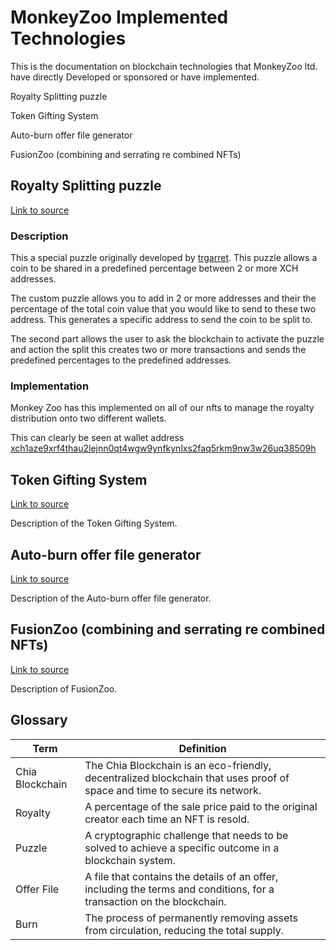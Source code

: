 # MonkeyZoo Implemented Technologies

This is the documentation on blockchain technologies that MonkeyZoo ltd. have directly Developed or sponsored or have implemented.

Royalty Splitting puzzle

Token Gifting System

Auto-burn offer file generator

FusionZoo (combining and serrating re combined NFTs)


## Royalty Splitting puzzle

[Link to source](https://github.com/trgarrett/chialisp/tree/main/royalty_share)

### Description

This a special puzzle originally developed by [trgarret](https://github.com/trgarrett). This puzzle allows a coin to be shared in a predefined percentage between 2 or more XCH addresses.

The custom puzzle allows you to add in 2 or more addresses and their the percentage of the total coin value that you would like to send to these two address. This generates a specific address to send the coin to be split to.

The second part allows the user to ask the blockchain to activate the puzzle and action the split this creates two or more transactions and sends the predefined percentages to the predefined addresses.

### Implementation

Monkey Zoo has this implemented on all of our nfts to manage the royalty distribution onto two different wallets.

This can clearly be seen at wallet address [xch1aze9xrf4thau2lejnn0qt4wgw9ynfkynlxs2faq5rkm9nw3w26uq38509h](https://spacescan.io/address/xch1aze9xrf4thau2lejnn0qt4wgw9ynfkynlxs2faq5rkm9nw3w26uq38509h?tab=Transactions&type=standard&page=1)  



## Token Gifting System

[Link to source](https://github.com/monkeyzoo-metaverse/token-gifting-system)

Description of the Token Gifting System.

## Auto-burn offer file generator

[Link to source](https://github.com/monkeyzoo-metaverse/chialisp/tree/main/misc)

Description of the Auto-burn offer file generator.

## FusionZoo (combining and serrating re combined NFTs)

[Link to source](https://github.com/monkeyzoo-metaverse/fusion-clsp)

Description of FusionZoo.

## Glossary


| Term | Definition |
| --- | --- |
| Chia Blockchain | The Chia Blockchain is an eco-friendly, decentralized blockchain that uses proof of space and time to secure its network.  |
| Royalty | A percentage of the sale price paid to the original creator each time an NFT is resold. |
| Puzzle | A cryptographic challenge that needs to be solved to achieve a specific outcome in a blockchain system. |
| Offer File | A file that contains the details of an offer, including the terms and conditions, for a transaction on the blockchain. |
| Burn | The process of permanently removing assets from circulation, reducing the total supply. |
